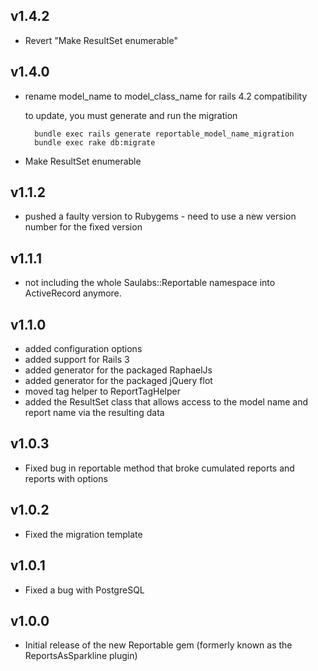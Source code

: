 v1.4.2
------
* Revert "Make ResultSet enumerable"

v1.4.0
------

* rename model_name to model_class_name for rails 4.2 compatibility
    
    to update, you must generate and run the migration

    	bundle exec rails generate reportable_model_name_migration
    	bundle exec rake db:migrate
* Make ResultSet enumerable

v1.1.2
------

* pushed a faulty version to Rubygems - need to use a new version number for the fixed version

v1.1.1
------

* not including the whole Saulabs::Reportable namespace into ActiveRecord anymore.

v1.1.0
------

* added configuration options
* added support for Rails 3
* added generator for the packaged RaphaelJs
* added generator for the packaged jQuery flot
* moved tag helper to ReportTagHelper
* added the ResultSet class that allows access to the model name and report name via the resulting data

v1.0.3
------

* Fixed bug in reportable method that broke cumulated reports and reports with options

v1.0.2
------

* Fixed the migration template

v1.0.1
------

* Fixed a bug with PostgreSQL

v1.0.0
------

* Initial release of the new Reportable gem (formerly known as the ReportsAsSparkline plugin)